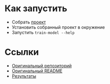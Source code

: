# Как запустить
* Собрать [проект](pyproject.toml)
* Установить собранный проект в окружение
* Запустить `train-model --help`

# Ссылки
* [Оригинальный репозиторий](https://github.com/akamaster/pytorch_resnet_cifar10)
* [Оригинальный README](https://github.com/akamaster/pytorch_resnet_cifar10/blob/master/README.md)
* [Результаты](notebooks/report.ipynb)
